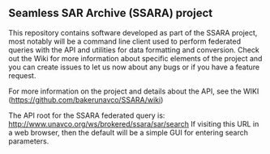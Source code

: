 Seamless SAR Archive (SSARA) project 
------

This repository contains software developed as part of the SSARA project, most notably will be a command line client used to perform federated queries with the API and utilities for data formatting and conversion.  Check out the Wiki for more information about specific elements of the project and you can create issues to let us now about any bugs or if you have a feature request.

For more information on the project and details about the API, see the WIKI (https://github.com/bakerunavco/SSARA/wiki)


The API root for the SSARA federated query is:
http://www.unavco.org/ws/brokered/ssara/sar/search
If visiting this URL in a web browser, then the default will be a simple GUI for entering search parameters.
